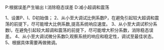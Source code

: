 P:根据误差产生输出
I:消除稳态误差
D:减小超调和震荡

1、设置P、I、D初始值；
2、从小至大调试比例系数P，在避免引起较大超调和震荡的前提下，尽可能增大比例系数,提高系统响应速度。
3、从小至大调试积分系数I，在避免引起较大超调和震荡的前提下，尽可能增大积分系数，消除稳态误差。
4、从小至大调试微分系数D,观察系统的响应和稳定性，调试至最佳状态。
5、根据具体需要再做微调。
